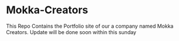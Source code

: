 # Mokka-Creators
This Repo Contains the Portfolio site of our a company named Mokka Creators. Update will be done soon within this sunday 

